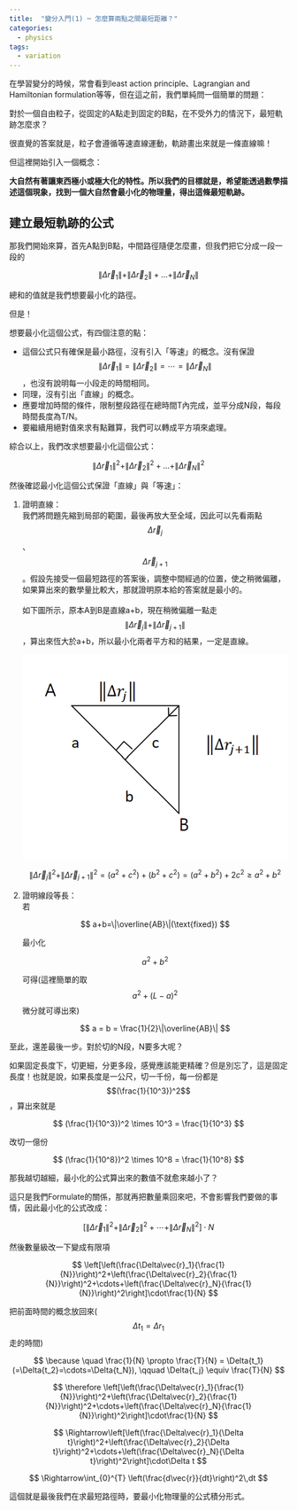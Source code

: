 ```yaml
---
title:  "變分入門(1) ─ 怎麼算兩點之間最短距離？"
categories:
  - physics
tags:
  - variation
---
```



在學習變分的時候，常會看到least action principle、Lagrangian and Hamiltonian formulation等等，但在這之前，我們單純問一個簡單的問題：




對於一個自由粒子，從固定的A點走到固定的B點，在不受外力的情況下，最短軌跡怎麼求？




很直覺的答案就是，粒子會遵循等速直線運動，軌跡畫出來就是一條直線嘛！




但這裡開始引入一個概念：

**大自然有著讓東西極小或極大化的特性。所以我們的目標就是，希望能透過數學描述這個現象，找到一個大自然會最小化的物理量，得出這條最短軌跡。**



## 建立最短軌跡的公式

那我們開始來算，首先A點到B點，中間路徑隨便怎麼畫，但我們把它分成一段一段的

$$
\|\Delta\vec{r}_1\|+\|\Delta\vec{r}_2\|+...+\|\Delta\vec{r}_N\|
$$

總和的值就是我們想要最小化的路徑。




但是！




想要最小化這個公式，有四個注意的點：

- 這個公式只有確保是最小路徑，沒有引入「等速」的概念。沒有保證 $$\|\Delta\vec{r}_1\| = \|\Delta\vec{r}_2\| = \cdots = \|\Delta\vec{r}_N\|$$，也沒有說明每一小段走的時間相同。
- 同理，沒有引出「直線」的概念。
- 應要增加時間的條件，限制整段路徑在總時間T內完成，並平分成N段，每段時間長度為T/N。
- 要繼續用絕對值來求有點難算，我們可以轉成平方項來處理。




綜合以上，我們改求想要最小化這個公式：

$$
\|\Delta\vec{r}_1\|^2+\|\Delta\vec{r}_2\|^2+...+\|\Delta\vec{r}_N\|^2
$$

然後確認最小化這個公式保證「直線」與「等速」：

1. 證明直線：\
   我們將問題先縮到局部的範圍，最後再放大至全域，因此可以先看兩點 $$\Delta\vec{r}_j$$、$$\Delta\vec{r}_{j+1}$$。假設先接受一個最短路徑的答案後，調整中間經過的位置，使之稍微偏離，如果算出來的數學量比較大，那就證明原本給的答案就是最小的。\
   \
   如下圖所示，原本A到B是直線a+b，現在稍微偏離一點走$$\|\Delta\vec{r}_j\|+\|\Delta\vec{r}_{j+1}\|$$，算出來恆大於a+b，所以最小化兩者平方和的結果，一定是直線。

   ![Fig1.png](figs/Fig1.png)

   $$
   \|\Delta\vec{r}_j\|^2+\|\Delta\vec{r}_{j+1}\|^2=(a^2+c^2)+(b^2+c^2) = (a^2+b^2)+2c^2 \geq a^2+b^2
   $$

2. 證明線段等長：\
   若

   $$
   a+b=\|\overline{AB}\|(\text{fixed})
   $$

   最小化

   $$
   a^2+b^2
   $$

   可得(這裡簡單的取$$a^2+(L-a)^2$$微分就可導出來)

   $$
   a = b = \frac{1}{2}\|\overline{AB}\|
   $$




至此，還差最後一步。對於切的N段，N要多大呢？




如果固定長度下，切更細，分更多段，感覺應該能更精確？但是別忘了，這是固定長度！也就是說，如果長度是一公尺，切一千份，每一份都是$$(\frac{1}{10^3})^2$$，算出來就是

$$
(\frac{1}{10^3})^2 \times 10^3 = \frac{1}{10^3}
$$

改切一億份

$$
(\frac{1}{10^8})^2 \times 10^8 = \frac{1}{10^8}
$$




那我越切越細，最小化的公式算出來的數值不就愈來越小了？




這只是我們Formulate的關係，那就再把數量乘回來吧，不會影響我們要做的事情，因此最小化的公式改成：

$$
\left[\|\Delta\vec{r}_1\|^2+\|\Delta\vec{r}_2\|^2+\cdots+\|\Delta\vec{r}_N\|^2\right] \cdot {N}
$$

然後數量級改一下變成有限項

$$
\left[\left(\frac{\Delta\vec{r}_1}{\frac{1}{N}}\right)^2+\left(\frac{\Delta\vec{r}_2}{\frac{1}{N}}\right)^2+\cdots+\left(\frac{\Delta\vec{r}_N}{\frac{1}{N}}\right)^2\right]\cdot\frac{1}{N}
$$

把前面時間的概念放回來($$\Delta{t_1} = \Delta{r_1}$$ 走的時間)

$$
\because \quad \frac{1}{N} \propto \frac{T}{N} = \Delta{t_1}(=\Delta{t_2}=\cdots=\Delta{t_N}), \qquad	\Delta{t_j} \equiv \frac{T}{N}
$$

$$
\therefore \left[\left(\frac{\Delta\vec{r}_1}{\frac{1}{N}}\right)^2+\left(\frac{\Delta\vec{r}_2}{\frac{1}{N}}\right)^2+\cdots+\left(\frac{\Delta\vec{r}_N}{\frac{1}{N}}\right)^2\right]\cdot\frac{1}{N}
$$

$$
\Rightarrow\left[\left(\frac{\Delta\vec{r}_1}{\Delta t}\right)^2+\left(\frac{\Delta\vec{r}_2}{\Delta t}\right)^2+\cdots+\left(\frac{\Delta\vec{r}_N}{\Delta t}\right)^2\right]\cdot\Delta t
$$

$$
\Rightarrow\int_{0}^{T} \left(\frac{d\vec{r}}{dt}\right)^2\,dt
$$

這個就是最後我們在求最短路徑時，要最小化物理量的公式積分形式。




